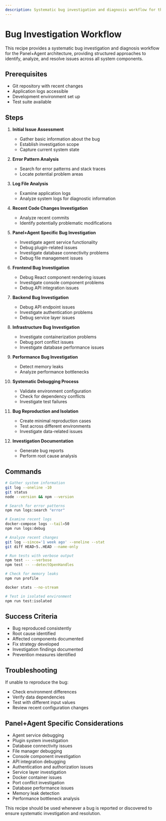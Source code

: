 ```yaml
---
description: Systematic bug investigation and diagnosis workflow for the Panel+Agent architecture
---
```


# Bug Investigation Workflow

This recipe provides a systematic bug investigation and diagnosis workflow for the Panel+Agent architecture, providing structured approaches to identify, analyze, and resolve issues across all system components.

## Prerequisites

- Git repository with recent changes
- Application logs accessible
- Development environment set up
- Test suite available

## Steps

1. **Initial Issue Assessment**
   - Gather basic information about the bug
   - Establish investigation scope
   - Capture current system state

2. **Error Pattern Analysis**
   - Search for error patterns and stack traces
   - Locate potential problem areas

3. **Log File Analysis**
   - Examine application logs
   - Analyze system logs for diagnostic information

4. **Recent Code Changes Investigation**
   - Analyze recent commits
   - Identify potentially problematic modifications

5. **Panel+Agent Specific Bug Investigation**
   - Investigate agent service functionality
   - Debug plugin-related issues
   - Investigate database connectivity problems
   - Debug file management issues

6. **Frontend Bug Investigation**
   - Debug React component rendering issues
   - Investigate console component problems
   - Debug API integration issues

7. **Backend Bug Investigation**
   - Debug API endpoint issues
   - Investigate authentication problems
   - Debug service layer issues

8. **Infrastructure Bug Investigation**
   - Investigate containerization problems
   - Debug port conflict issues
   - Investigate database performance issues

9. **Performance Bug Investigation**
   - Detect memory leaks
   - Analyze performance bottlenecks

10. **Systematic Debugging Process**
    - Validate environment configuration
    - Check for dependency conflicts
    - Investigate test failures

11. **Bug Reproduction and Isolation**
    - Create minimal reproduction cases
    - Test across different environments
    - Investigate data-related issues

12. **Investigation Documentation**
    - Generate bug reports
    - Perform root cause analysis

## Commands

```bash
# Gather system information
git log --oneline -10
git status
node --version && npm --version

# Search for error patterns
npm run logs:search "error"

# Examine recent logs
docker-compose logs --tail=50
npm run logs:debug

# Analyze recent changes
git log --since='1 week ago' --oneline --stat
git diff HEAD~5..HEAD --name-only

# Run tests with verbose output
npm test -- --verbose
npm test -- --detectOpenHandles

# Check for memory leaks
npm run profile

docker stats --no-stream

# Test in isolated environment
npm run test:isolated
```

## Success Criteria

- Bug reproduced consistently
- Root cause identified
- Affected components documented
- Fix strategy developed
- Investigation findings documented
- Prevention measures identified

## Troubleshooting

If unable to reproduce the bug:
- Check environment differences
- Verify data dependencies
- Test with different input values
- Review recent configuration changes

## Panel+Agent Specific Considerations

- Agent service debugging
- Plugin system investigation
- Database connectivity issues
- File manager debugging
- Console component investigation
- API integration debugging
- Authentication and authorization issues
- Service layer investigation
- Docker container issues
- Port conflict investigation
- Database performance issues
- Memory leak detection
- Performance bottleneck analysis

This recipe should be used whenever a bug is reported or discovered to ensure systematic investigation and resolution.
